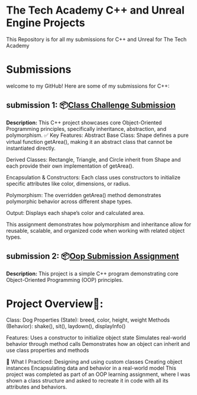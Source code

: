# The Tech Academy C++ and Unreal Engine Projects
 This Repository is for all my submissions for C++ and Unreal for The Tech Academy
# Submissions
welcome to my GitHub! Here are some of my submissions for C++:

## submission 1: 📦[Class Challenge Submission](https://github.com/Dev-OtedGamer/The-Tech-Academy-C--and-Unreal-Engine-Projects/blob/main/ClassChallengeSubmissionAssignment/ClassChallengeSubmissionAssignment/ClassChallengeSubmissionAssignment.cpp)
**Description:** This C++ project showcases core Object-Oriented Programming principles, specifically inheritance, abstraction, and polymorphism.
✅ Key Features:
Abstract Base Class:
Shape defines a pure virtual function getArea(), making it an abstract class that cannot be instantiated directly.

Derived Classes:
Rectangle, Triangle, and Circle inherit from Shape and each provide their own implementation of getArea().

Encapsulation & Constructors:
Each class uses constructors to initialize specific attributes like color, dimensions, or radius.

Polymorphism:
The overridden getArea() method demonstrates polymorphic behavior across different shape types.

Output:
Displays each shape’s color and calculated area.

This assignment demonstrates how polymorphism and inheritance allow for reusable, scalable, and organized code when working with related object types.



## submission 2: 📦[Oop Submission Assignment](https://github.com/Dev-OtedGamer/The-Tech-Academy-C--and-Unreal-Engine-Projects/blob/main/OopSubmissionAssignment/OopSubmissionAssignment/OopSubmissionAssignment.cpp)
**Description:** This project is a simple C++ program demonstrating core Object-Oriented Programming (OOP) principles.

 # Project Overview🐶:
Class: Dog
Properties (State): breed, color, height, weight
Methods (Behavior): shake(), sit(), laydown(), displayInfo()

Features:
Uses a constructor to initialize object state
Simulates real-world behavior through method calls
Demonstrates how an object can inherit and use class properties and methods

🧠 What I Practiced:
Designing and using custom classes
Creating object instances
Encapsulating data and behavior in a real-world model
This project was completed as part of an OOP learning assignment, where I was shown a class structure and asked to recreate it in code with all its attributes and behaviors.
